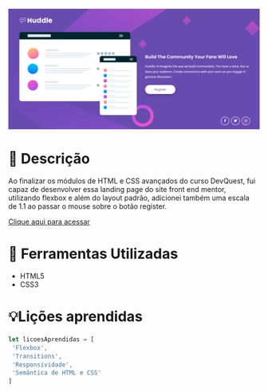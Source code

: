 ![preview](./.github/preview.png)


# 📕 Descrição
Ao finalizar os módulos de HTML e CSS avançados do curso DevQuest, fui capaz de desenvolver essa landing page do site front end mentor, utilizando flexbox e além do layout padrão, adicionei também uma escala de 1.1 ao passar o mouse sobre o botão register.

[Clique aqui para acessar](https://edu-almeidaf.github.io/quest-html-css-avancado/)


# 🔧 Ferramentas Utilizadas
- HTML5
- CSS3


# 💡Lições aprendidas
```JavaScript
let licoesAprendidas = [
 'Flexbox',
 'Transitions',
 'Responsividade',
 'Semântica de HTML e CSS' 
]

